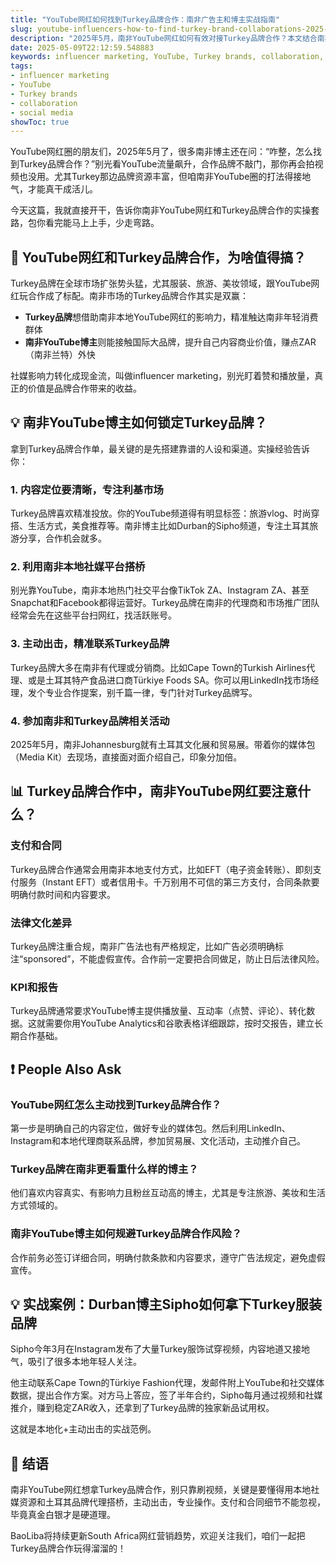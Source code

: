 ```yaml
---
title: "YouTube网红如何找到Turkey品牌合作：南非广告主和博主实战指南"
slug: youtube-influencers-how-to-find-turkey-brand-collaborations-2025-05-09
description: "2025年5月，南非YouTube网红如何有效对接Turkey品牌合作？本文结合南非本地社媒生态、支付方式和法律文化，给你最接地气的实操干货！"
date: 2025-05-09T22:12:59.548883
keywords: influencer marketing, YouTube, Turkey brands, collaboration, social media
tags:
- influencer marketing
- YouTube
- Turkey brands
- collaboration
- social media
showToc: true
---
```


YouTube网红圈的朋友们，2025年5月了，很多南非博主还在问：“咋整，怎么找到Turkey品牌合作？”别光看YouTube流量飙升，合作品牌不敲门，那你再会拍视频也没用。尤其Turkey那边品牌资源丰富，但咱南非YouTube圈的打法得接地气，才能真干成活儿。

今天这篇，我就直接开干，告诉你南非YouTube网红和Turkey品牌合作的实操套路，包你看完能马上上手，少走弯路。

## 📢 YouTube网红和Turkey品牌合作，为啥值得搞？

Turkey品牌在全球市场扩张势头猛，尤其服装、旅游、美妆领域，跟YouTube网红玩合作成了标配。南非市场的Turkey品牌合作其实是双赢：

- **Turkey品牌**想借助南非本地YouTube网红的影响力，精准触达南非年轻消费群体  
- **南非YouTube博主**则能接触国际大品牌，提升自己内容商业价值，赚点ZAR（南非兰特）外快  

社媒影响力转化成现金流，叫做influencer marketing，别光盯着赞和播放量，真正的价值是品牌合作带来的收益。

## 💡 南非YouTube博主如何锁定Turkey品牌？

拿到Turkey品牌合作单，最关键的是先搭建靠谱的人设和渠道。实操经验告诉你：

### 1. 内容定位要清晰，专注利基市场

Turkey品牌喜欢精准投放。你的YouTube频道得有明显标签：旅游vlog、时尚穿搭、生活方式，美食推荐等。南非博主比如Durban的Sipho频道，专注土耳其旅游分享，合作机会就多。

### 2. 利用南非本地社媒平台搭桥

别光靠YouTube，南非本地热门社交平台像TikTok ZA、Instagram ZA、甚至Snapchat和Facebook都得运营好。Turkey品牌在南非的代理商和市场推广团队经常会先在这些平台扫网红，找活跃账号。

### 3. 主动出击，精准联系Turkey品牌

Turkey品牌大多在南非有代理或分销商。比如Cape Town的Turkish Airlines代理、或是土耳其特产食品进口商Türkiye Foods SA。你可以用LinkedIn找市场经理，发个专业合作提案，别千篇一律，专门针对Turkey品牌写。

### 4. 参加南非和Turkey品牌相关活动

2025年5月，南非Johannesburg就有土耳其文化展和贸易展。带着你的媒体包（Media Kit）去现场，直接面对面介绍自己，印象分加倍。

## 📊 Turkey品牌合作中，南非YouTube网红要注意什么？

### 支付和合同

Turkey品牌合作通常会用南非本地支付方式，比如EFT（电子资金转账）、即刻支付服务（Instant EFT）或者信用卡。千万别用不可信的第三方支付，合同条款要明确付款时间和内容要求。

### 法律文化差异

Turkey品牌注重合规，南非广告法也有严格规定，比如广告必须明确标注“sponsored”，不能虚假宣传。合作前一定要把合同做足，防止日后法律风险。

### KPI和报告

Turkey品牌通常要求YouTube博主提供播放量、互动率（点赞、评论）、转化数据。这就需要你用YouTube Analytics和谷歌表格详细跟踪，按时交报告，建立长期合作基础。

## ❗ People Also Ask

### YouTube网红怎么主动找到Turkey品牌合作？

第一步是明确自己的内容定位，做好专业的媒体包。然后利用LinkedIn、Instagram和本地代理商联系品牌，参加贸易展、文化活动，主动推介自己。

### Turkey品牌在南非更看重什么样的博主？

他们喜欢内容真实、有影响力且粉丝互动高的博主，尤其是专注旅游、美妆和生活方式领域的。

### 南非YouTube博主如何规避Turkey品牌合作风险？

合作前务必签订详细合同，明确付款条款和内容要求，遵守广告法规定，避免虚假宣传。

## 💡 实战案例：Durban博主Sipho如何拿下Turkey服装品牌

Sipho今年3月在Instagram发布了大量Turkey服饰试穿视频，内容地道又接地气，吸引了很多本地年轻人关注。

他主动联系Cape Town的Türkiye Fashion代理，发邮件附上YouTube和社交媒体数据，提出合作方案。对方马上答应，签了半年合约，Sipho每月通过视频和社媒推介，赚到稳定ZAR收入，还拿到了Turkey品牌的独家新品试用权。

这就是本地化+主动出击的实战范例。

## 📢 结语

南非YouTube网红想拿Turkey品牌合作，别只靠刷视频，关键是要懂得用本地社媒资源和土耳其品牌代理搭桥，主动出击，专业操作。支付和合同细节不能忽视，毕竟真金白银才是硬道理。

BaoLiba将持续更新South Africa网红营销趋势，欢迎关注我们，咱们一起把Turkey品牌合作玩得溜溜的！